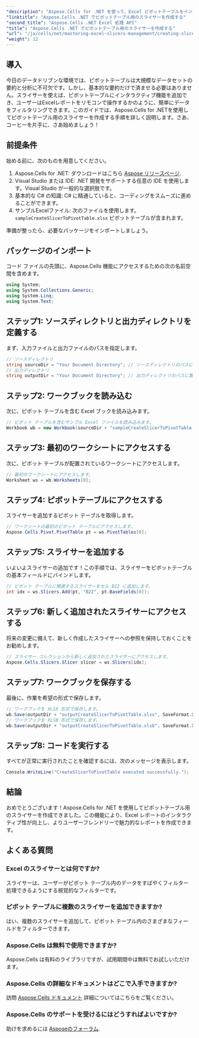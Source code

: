 ```yaml
---
"description": "Aspose.Cells for .NET を使って、Excel ピボットテーブルをインタラクティブなスライサーで変換する方法をご紹介します。この包括的なガイドでは、そのプロセスを詳しく説明します。"
"linktitle": "Aspose.Cells .NET でピボットテーブル用のスライサーを作成する"
"second_title": "Aspose.Cells .NET Excel 処理 API"
"title": "Aspose.Cells .NET でピボットテーブル用のスライサーを作成する"
"url": "/ja/cells/net/mastering-excel-slicers-management/creating-slicer-for-pivot-table/"
"weight": 12
---
```


## 導入

今日のデータドリブンな環境では、ピボットテーブルは大規模なデータセットの要約と分析に不可欠です。しかし、基本的な要約だけで済ませる必要はありません。スライサーを使えば、ピボットテーブルにインタラクティブ機能を追加でき、ユーザーはExcelレポートをリモコンで操作するかのように、簡単にデータをフィルタリングできます。このガイドでは、Aspose.Cells for .NETを使用してピボットテーブル用のスライサーを作成する手順を詳しく説明します。さあ、コーヒーを片手に、さあ始めましょう！

## 前提条件

始める前に、次のものを用意してください。

1. Aspose.Cells for .NET: ダウンロードはこちら [Aspose リリースページ](https://releases。aspose.com/cells/net/).
2. Visual Studio または IDE: .NET 開発をサポートする任意の IDE を使用します。Visual Studio が一般的な選択肢です。
3. 基本的な C# の知識: C# に精通していると、コーディングをスムーズに進めることができます。
4. サンプルExcelファイル: 次のファイルを使用します。 `sampleCreateSlicerToPivotTable.xlsx` ピボットテーブルが含まれます。

準備が整ったら、必要なパッケージをインポートしましょう。

## パッケージのインポート

コード ファイルの先頭に、Aspose.Cells 機能にアクセスするための次の名前空間を含めます。

```csharp
using System;
using System.Collections.Generic;
using System.Linq;
using System.Text;
```

## ステップ1: ソースディレクトリと出力ディレクトリを定義する

まず、入力ファイルと出力ファイルのパスを指定します。

```csharp
// ソースディレクトリ
string sourceDir = "Your Document Directory"; // ソースディレクトリのパスに置き換えます
// 出力ディレクトリ
string outputDir = "Your Document Directory"; // 出力ディレクトリのパスに置き換えます
```

## ステップ2: ワークブックを読み込む

次に、ピボット テーブルを含む Excel ブックを読み込みます。

```csharp
// ピボット テーブルを含むサンプル Excel ファイルを読み込みます。
Workbook wb = new Workbook(sourceDir + "sampleCreateSlicerToPivotTable.xlsx");
```

## ステップ3: 最初のワークシートにアクセスする

次に、ピボット テーブルが配置されているワークシートにアクセスします。

```csharp
// 最初のワークシートにアクセスします。
Worksheet ws = wb.Worksheets[0];
```

## ステップ4: ピボットテーブルにアクセスする

スライサーを追加するピボット テーブルを取得します。

```csharp
// ワークシートの最初のピボット テーブルにアクセスします。
Aspose.Cells.Pivot.PivotTable pt = ws.PivotTables[0];
```

## ステップ5: スライサーを追加する

いよいよスライサーの追加です！この手順では、スライサーをピボットテーブルの基本フィールドにバインドします。

```csharp
// ピボット テーブルに関連するスライサーをセル B22 に追加します。
int idx = ws.Slicers.Add(pt, "B22", pt.BaseFields[0]);
```

## ステップ6: 新しく追加されたスライサーにアクセスする

将来の変更に備えて、新しく作成したスライサーへの参照を保持しておくことをお勧めします。

```csharp
// スライサー コレクションから新しく追加されたスライサーにアクセスします。
Aspose.Cells.Slicers.Slicer slicer = ws.Slicers[idx];
```

## ステップ7: ワークブックを保存する

最後に、作業を希望の形式で保存します。

```csharp
// ワークブックを XLSX 形式で保存します。
wb.Save(outputDir + "outputCreateSlicerToPivotTable.xlsx", SaveFormat.Xlsx);
// ワークブックを XLSB 形式で保存します。
wb.Save(outputDir + "outputCreateSlicerToPivotTable.xlsb", SaveFormat.Xlsb);
```

## ステップ8: コードを実行する

すべてが正常に実行されたことを確認するには、次のメッセージを表示します。

```csharp
Console.WriteLine("CreateSlicerToPivotTable executed successfully.");
```

## 結論

おめでとうございます！Aspose.Cells for .NET を使用してピボットテーブル用のスライサーを作成できました。この機能により、Excel レポートのインタラクティブ性が向上し、よりユーザーフレンドリーで魅力的なレポートを作成できます。 

## よくある質問

### Excel のスライサーとは何ですか?
スライサーは、ユーザーがピボット テーブル内のデータをすばやくフィルター処理できるようにする視覚的なフィルターです。

### ピボット テーブルに複数のスライサーを追加できますか?
はい、複数のスライサーを追加して、ピボット テーブル内のさまざまなフィールドをフィルターできます。

### Aspose.Cells は無料で使用できますか?
Aspose.Cells は有料のライブラリですが、試用期間中は無料でお試しいただけます。

### Aspose.Cells の詳細なドキュメントはどこで入手できますか?
訪問 [Aspose.Cells ドキュメント](https://reference.aspose.com/cells/net/) 詳細についてはこちらをご覧ください。

### Aspose.Cells のサポートを受けるにはどうすればよいですか?
助けを求めるには [Asposeのフォーラム](https://forum。aspose.com/c/cells/9).